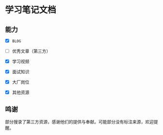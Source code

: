 # 学习笔记文档

## 能力

- [x] `BLOG`

- [ ] 优秀文章（第三方）

- [x] 学习视频

- [x] 面试知识

- [x] 大厂岗位

- [x] 其他资源

## 鸣谢

部分搜录了第三方资源，感谢他们的提供与奉献。可能部分没有标注来源，欢迎提醒。
